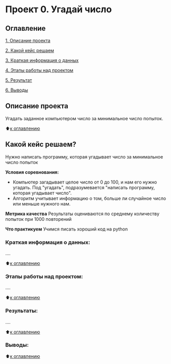 # Проект 0. Угадай число

## Оглавление
[1. Описание проекта](https://github.com/Ilya-Sed/Gamy/blob/main/project%200/README.md#Описание-проекта)

[2. Какой кейс решаем](https://github.com/Ilya-Sed/Gamy/blob/main/project%200/README.md#Какой-кейс-решаем)

[3. Краткая информация о данных](https://github.com/Ilya-Sed/Gamy/blob/main/project%200/README.md#Краткая-информация-о-данных)

[4. Этапы работы над проектом](https://github.com/Ilya-Sed/Gamy/blob/main/project%200/README.md#Этапы-работы-над-проектом)

[5. Результат](https://github.com/Ilya-Sed/Gamy/blob/main/project%200/README.md#Результат)

[6. Выводы](https://github.com/Ilya-Sed/Gamy/blob/main/project%200/README.md#Выводы)

## Описание проекта
Угадать заданное компьютером число за минимальное число попыток.

:arrow_up:[к оглавлению](https://github.com/Ilya-Sed/Gamy/blob/main/project%200/README.md#Оглавление)


## Какой кейс решаем?
Нужно написать программу, которая угадывает число за минимальное число попыток

**Условия соревнования:**
- Компьютер загадывает целое число от 0 до 100, и нам его нужно угадать. Под "угадать", подразумевается "написать программу, которая угадывает число".
- Алгоритм учитывает информацию о том, больше ли случайное число или меньше нужного нам.

**Метрика качества**
Результаты оцениваются по среднему количеству попыток при 1000 повторений

**Что практикуем**
Учимся писать хороший код на python


### Краткая информация о данных:
....

:arrow_up:[к оглавлению](https://github.com/Ilya-Sed/Gamy/blob/main/project%200/README.md#Оглавление)


### Этапы работы над проектом:
....

:arrow_up:[к оглавлению](https://github.com/Ilya-Sed/Gamy/blob/main/project%200/README.md#Оглавление)


### Результаты:
....

:arrow_up:[к оглавлению](https://github.com/Ilya-Sed/Gamy/blob/main/project%200/README.md#Оглавление)


### Выводы:

:arrow_up:[к оглавлению](https://github.com/Ilya-Sed/Gamy/blob/main/project%200/README.md#Оглавление)
